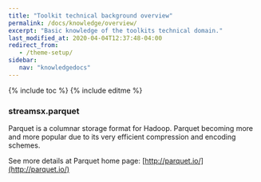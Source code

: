 ```yaml
---
title: "Toolkit technical background overview"
permalink: /docs/knowledge/overview/
excerpt: "Basic knowledge of the toolkits technical domain."
last_modified_at: 2020-04-04T12:37:48-04:00
redirect_from:
   - /theme-setup/
sidebar:
   nav: "knowledgedocs"
---
```

{% include toc %}
{% include editme %}

### streamsx.parquet

Parquet is a columnar storage format for Hadoop.
Parquet becoming more and more popular due to its very efficient compression and encoding schemes.

See more details at Parquet home page: [http://parquet.io/](http://parquet.io/)



